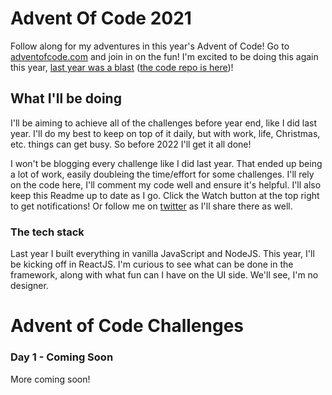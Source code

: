 # Advent Of Code 2021

Follow along for my adventures in this year's Advent of Code! Go to [adventofcode.com](https://adventofcode.com) and join in on the fun! I'm excited to be doing this again this year, [last year was a blast](https://davidlozzi.com/tag/advent-of-code/) ([the code repo is here](https://github.com/DavidLozzi/adventcode2020))! 

## What I'll be doing

I'll be aiming to achieve all of the challenges before year end, like I did last year. I'll do my best to keep on top of it daily, but with work, life, Christmas, etc. things can get busy. So before 2022 I'll get it all done!

I won't be blogging every challenge like I did last year. That ended up being a lot of work, easily doubleing the time/effort for some challenges. I'll rely on the code here, I'll comment my code well and ensure it's helpful. I'll also keep this Readme up to date as I go. Click the Watch button at the top right to get notifications! Or follow me on [twitter](https://twitter.com/davidlozzi) as I'll share there as well.

### The tech stack

Last year I built everything in vanilla JavaScript and NodeJS. This year, I'll be kicking off in ReactJS. I'm curious to see what can be done in the framework, along with what fun can I have on the UI side. We'll see, I'm no designer.


# Advent of Code Challenges

### Day 1 - Coming Soon
More coming soon!
